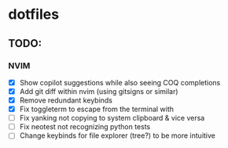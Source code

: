 # dotfiles

## TODO:

### NVIM
- [x] Show copilot suggestions while also seeing COQ completions
- [x] Add git diff within nvim (using gitsigns or similar)
- [x] Remove redundant keybinds
- [x] Fix toggleterm to escape from the terminal with <esc>
- [ ] Fix yanking not copying to system clipboard & vice versa
- [ ] Fix neotest not recognizing python tests
- [ ] Change keybinds for file explorer (tree?) to be more intuitive
